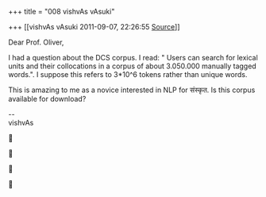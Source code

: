 +++
title = "008 vishvAs vAsuki"

+++
[[vishvAs vAsuki	2011-09-07, 22:26:55 [Source](https://groups.google.com/g/samskrita/c/-xqopA75QGk)]]



Dear Prof. Oliver,  
  
I had a question about the DCS corpus. I read: " Users can search for lexical units and their collocations in a corpus of about 3.050.000 manually tagged words.". I suppose this refers to 3\*10^6 tokens rather than unique words.  
  
This is amazing to me as a novice interested in NLP for संस्कृत. Is this corpus available for download?  
  
--  
vishvAs  
  
  
  









